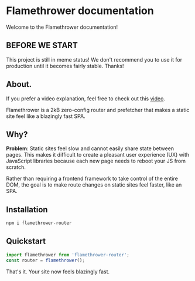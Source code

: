 # Flamethrower documentation

Welcome to the Flamethrower documentation!

## BEFORE WE START

This project is still in meme status! We don't recommend you to use it for production until it becomes fairly stable. Thanks!

## About.

If you prefer a video explanation, feel free to check out this [video](https://www.youtube.com/watch?v=SJeBRW1QQMA).

Flamethrower is a 2kB zero-config router and prefetcher that makes a static site feel like a blazingly fast SPA.

## Why?

**Problem**: Static sites feel slow and cannot easily share state between pages. This makes it difficult to create a pleasant user experience (UX) with JavaScript libraries because each new page needs to reboot your JS from scratch.

Rather than requiring a frontend framework to take control of the entire DOM, the goal is to make route changes on static sites feel faster, like an SPA.

## Installation

```bash
npm i flamethrower-router
```

## Quickstart

```js
import flamethrower from 'flamethrower-router';
const router = flamethrower();
```

That's it. Your site now feels blazingly fast.